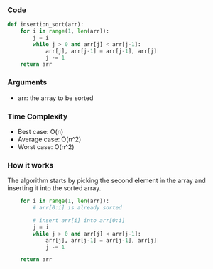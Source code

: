 ### Code
```python
def insertion_sort(arr):
    for i in range(1, len(arr)):
        j = i
        while j > 0 and arr[j] < arr[j-1]:
            arr[j], arr[j-1] = arr[j-1], arr[j]
            j -= 1
    return arr
```

### Arguments
- arr: the array to be sorted

### Time Complexity
- Best case: O(n)
- Average case: O(n^2)
- Worst case: O(n^2)

### How it works
The algorithm starts by picking the second element in the array and inserting it into the sorted array.
```python
    for i in range(1, len(arr)):
        # arr[0:i] is already sorted

        # insert arr[i] into arr[0:i]
        j = i
        while j > 0 and arr[j] < arr[j-1]:
            arr[j], arr[j-1] = arr[j-1], arr[j]
            j -= 1

    return arr
```